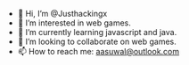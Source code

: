 - 👋 Hi, I’m @Justhackingx
- 👀 I’m interested in web games.
- 🌱 I’m currently learning javascript and java.
- 💞️ I’m looking to collaborate on web games.
- 📫 How to reach me: aasuwal@outlook.com

<!---
Justhackingx/Justhackingx is a ✨ special ✨ repository because its `README.md` (this file) appears on your GitHub profile.
You can click the Preview link to take a look at your changes.
--->
